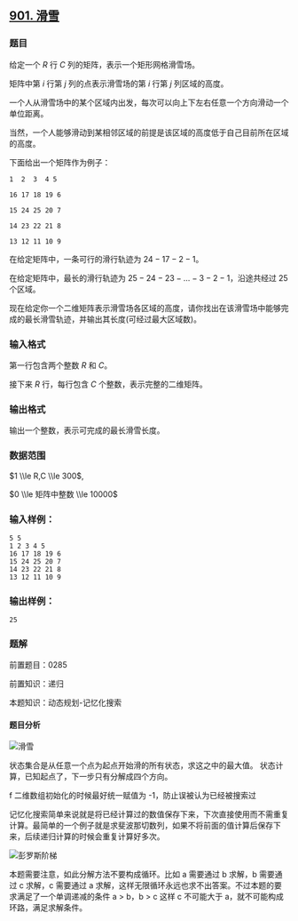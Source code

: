 ## [901\. 滑雪](https://www.acwing.com/problem/content/903/)

### 题目

给定一个 $R$ 行 $C$ 列的矩阵，表示一个矩形网格滑雪场。

矩阵中第 $i$ 行第 $j$ 列的点表示滑雪场的第 $i$ 行第 $j$ 列区域的高度。

一个人从滑雪场中的某个区域内出发，每次可以向上下左右任意一个方向滑动一个单位距离。

当然，一个人能够滑动到某相邻区域的前提是该区域的高度低于自己目前所在区域的高度。

下面给出一个矩阵作为例子：

```
1  2  3  4 5

16 17 18 19 6

15 24 25 20 7

14 23 22 21 8

13 12 11 10 9
```

在给定矩阵中，一条可行的滑行轨迹为 $24-17-2-1$。

在给定矩阵中，最长的滑行轨迹为 $25-24-23-…-3-2-1$，沿途共经过 $25$ 个区域。

现在给定你一个二维矩阵表示滑雪场各区域的高度，请你找出在该滑雪场中能够完成的最长滑雪轨迹，并输出其长度(可经过最大区域数)。

### 输入格式

第一行包含两个整数 $R$ 和 $C$。

接下来 $R$ 行，每行包含 $C$ 个整数，表示完整的二维矩阵。

### 输出格式

输出一个整数，表示可完成的最长滑雪长度。

### 数据范围

$1 \\le R,C \\le 300$,

$0 \\le 矩阵中整数 \\le 10000$

### 输入样例：

```
5 5
1 2 3 4 5
16 17 18 19 6
15 24 25 20 7
14 23 22 21 8
13 12 11 10 9
```

### 输出样例：

```
25
```

### 题解

前置题目：0285

前置知识：递归

本题知识：动态规划-记忆化搜索

#### 题目分析

![滑雪](https://gitee.com/luxcgo/imgs4md/raw/master/img/%E6%BB%91%E9%9B%AA.png)

状态集合是从任意一个点为起点开始滑的所有状态，求这之中的最大值。
状态计算，已知起点了，下一步只有分解成四个方向。

f 二维数组初始化的时候最好统一赋值为 -1，防止误被认为已经被搜索过

记忆化搜索简单来说就是将已经计算过的数值保存下来，下次直接使用而不需重复计算。最简单的一个例子就是求斐波那切数列，如果不将前面的值计算后保存下来，后续递归计算的时候会重复计算好多次。

![彭罗斯阶梯](https://gitee.com/luxcgo/imgs4md/raw/master/img/%E5%BD%AD%E7%BD%97%E6%96%AF%E9%98%B6%E6%A2%AF.jpg)

本题需要注意，如此分解方法不要构成循环。比如 a 需要通过 b 求解，b 需要通过 c 求解，c 需要通过 a 求解，这样无限循环永远也求不出答案。不过本题的要求满足了一个单调递减的条件 a > b，b > c 这样 c 不可能大于 a，就不可能构成环路，满足求解条件。